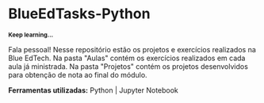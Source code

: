 # BlueEdTasks-Python

<sub>**Keep learning...**</sub>

Fala pessoal! Nesse repositório estão os projetos e exercícios realizados na Blue EdTech. Na pasta "Aulas" contém os exercícios realizados em cada aula já ministrada. Na pasta "Projetos" contém os projetos desenvolvidos para obtenção de nota ao final do módulo.

**Ferramentas utilizadas:** Python | Jupyter Notebook